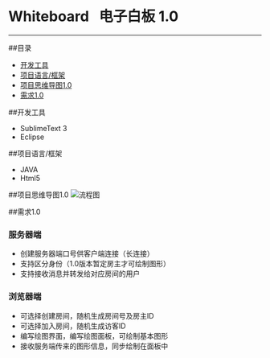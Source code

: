 # Whiteboard   电子白板 1.0
---
##目录
* [开发工具](#开发工具 )
* [项目语言/框架](#项目语言/框架 )
* [项目思维导图1.0](#项目思维导图1.0 )
* [需求1.0](#需求1.0 )

##开发工具 

- SublimeText 3
- Eclipse


##项目语言/框架
- JAVA
- Html5

##项目思维导图1.0
![流程图](https://github.com/H4N10/Whiteboard/blob/master/%E5%88%9D%E6%AD%A5%E6%B5%81%E7%A8%8B%E5%9B%BE.jpg?raw=true)
 

##需求1.0
### 服务器端
 - 创建服务器端口号供客户端连接（长连接）
 - 支持区分身份（1.0版本暂定房主才可绘制图形）
 - 支持接收消息并转发给对应房间的用户

### 浏览器端
 - 可选择创建房间，随机生成房间号及房主ID
 - 可选择加入房间，随机生成访客ID
 - 编写绘图界面，编写绘图面板，可绘制基本图形
 - 接收服务端传来的图形信息，同步绘制在面板中
